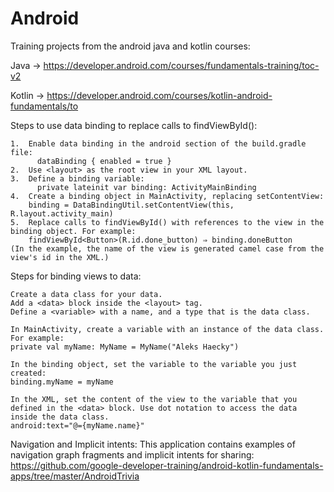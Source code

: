 # Android
Training projects from the android java and kotlin courses:

  Java   -> https://developer.android.com/courses/fundamentals-training/toc-v2

  Kotlin -> https://developer.android.com/courses/kotlin-android-fundamentals/to

  Steps to use data binding to replace calls to findViewById():
  
    1.  Enable data binding in the android section of the build.gradle file:
    	  dataBinding { enabled = true }
    2.  Use <layout> as the root view in your XML layout.
    3.  Define a binding variable:
    	  private lateinit var binding: ActivityMainBinding
    4.  Create a binding object in MainActivity, replacing setContentView:
        binding = DataBindingUtil.setContentView(this, R.layout.activity_main)
    5. 	Replace calls to findViewById() with references to the view in the binding object. For example:
        findViewById<Button>(R.id.done_button) ⇒ binding.doneButton
    (In the example, the name of the view is generated camel case from the view's id in the XML.)

Steps for binding views to data:

    Create a data class for your data.
    Add a <data> block inside the <layout> tag.
    Define a <variable> with a name, and a type that is the data class.

<data>
   <variable
       name="myName"
       type="com.example.android.aboutme.MyName" />
</data>

    In MainActivity, create a variable with an instance of the data class. For example:
    private val myName: MyName = MyName("Aleks Haecky")

    In the binding object, set the variable to the variable you just created:
    binding.myName = myName

    In the XML, set the content of the view to the variable that you defined in the <data> block. Use dot notation to access the data inside the data class.
    android:text="@={myName.name}"


Navigation and Implicit intents: 
    This application contains examples of navigation graph fragments and implicit intents for sharing:
        https://github.com/google-developer-training/android-kotlin-fundamentals-apps/tree/master/AndroidTrivia
